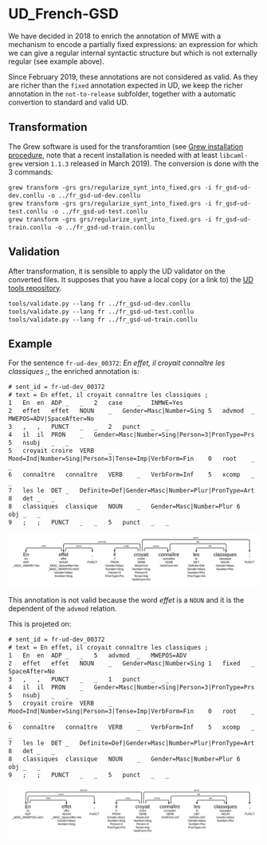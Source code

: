 # UD_French-GSD
We have decided in 2018 to enrich the annotation of MWE with a mechanism to encode a partially fixed expressions: an expression for which we can give a regular internal syntactic structure but which is not externally regular (see example above).

Since February 2019, these annotations are not considered as valid. As they are richer than the `fixed` annotation expected in UD, we keep the richer annotation in the `not-to-release` subfolder, together with a automatic convertion to standard and valid UD.

## Transformation
The Grew software is used for the transforamtion (see [Grew installation procedure](http://grew.fr/install), note that a recent installation is needed with at least `libcaml-grew` version `1.1.3` released in March 2019).
The conversion is done with the 3 commands:

```
grew transform -grs grs/regularize_synt_into_fixed.grs -i fr_gsd-ud-dev.conllu -o ../fr_gsd-ud-dev.conllu
grew transform -grs grs/regularize_synt_into_fixed.grs -i fr_gsd-ud-test.conllu -o ../fr_gsd-ud-test.conllu
grew transform -grs grs/regularize_synt_into_fixed.grs -i fr_gsd-ud-train.conllu -o ../fr_gsd-ud-train.conllu
```

## Validation
After transformation, it is sensible to apply the UD validator on the converted files. It supposes that you have a local copy (or a link to) the [UD tools repository](https://github.com/UniversalDependencies/tools).

```
tools/validate.py --lang fr ../fr_gsd-ud-dev.conllu
tools/validate.py --lang fr ../fr_gsd-ud-test.conllu
tools/validate.py --lang fr ../fr_gsd-ud-train.conllu
```



## Example
For the sentence `fr-ud-dev_00372`: _En effet, il croyait connaître les classiques ;_, the enriched annotation is:

```
# sent_id = fr-ud-dev_00372
# text = En effet, il croyait connaître les classiques ;
1	En	en	ADP	_	_	2	case	_	INMWE=Yes
2	effet	effet	NOUN	_	Gender=Masc|Number=Sing	5	advmod	_	MWEPOS=ADV|SpaceAfter=No
3	,	,	PUNCT	_	_	2	punct	_	_
4	il	il	PRON	_	Gender=Masc|Number=Sing|Person=3|PronType=Prs	5	nsubj	_	_
5	croyait	croire	VERB	_	Mood=Ind|Number=Sing|Person=3|Tense=Imp|VerbForm=Fin	0	root	_	_
6	connaître	connaître	VERB	_	VerbForm=Inf	5	xcomp	_	_
7	les	le	DET	_	Definite=Def|Gender=Masc|Number=Plur|PronType=Art	8	det	_	_
8	classiques	classique	NOUN	_	Gender=Masc|Number=Plur	6	obj	_	_
9	;	;	PUNCT	_	_	5	punct	_	_
```

![Alt Text](images/1_fr-ud-dev_00372.svg)

This annotation is not valid because the word _effet_ is a `NOUN` and it is the dependent of the `advmod` relation.

This is projeted on:

```
# sent_id = fr-ud-dev_00372
# text = En effet, il croyait connaître les classiques ;
1	En	en	ADP	_	_	5	advmod	_	MWEPOS=ADV
2	effet	effet	NOUN	_	Gender=Masc|Number=Sing	1	fixed	_	SpaceAfter=No
3	,	,	PUNCT	_	_	1	punct	_	_
4	il	il	PRON	_	Gender=Masc|Number=Sing|Person=3|PronType=Prs	5	nsubj	_	_
5	croyait	croire	VERB	_	Mood=Ind|Number=Sing|Person=3|Tense=Imp|VerbForm=Fin	0	root	_	_
6	connaître	connaître	VERB	_	VerbForm=Inf	5	xcomp	_	_
7	les	le	DET	_	Definite=Def|Gender=Masc|Number=Plur|PronType=Art	8	det	_	_
8	classiques	classique	NOUN	_	Gender=Masc|Number=Plur	6	obj	_	_
9	;	;	PUNCT	_	_	5	punct	_	_
```
![Alt Text](images/2_fr-ud-dev_00372.svg)

